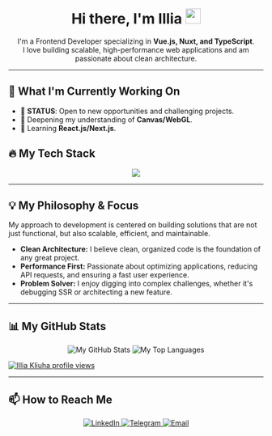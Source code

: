 <h1 align="center">
  Hi there, I'm Illia <img src="https://media.giphy.com/media/hvRJCLFzcasrR4ia7z/giphy.gif" width="30px"/>
</h1>

<p align="center">
  I'm a Frontend Developer specializing in <strong>Vue.js, Nuxt, and TypeScript</strong>.
  <br />
  I love building scalable, high-performance web applications and am passionate about clean architecture.
</p>

---

## 🔭 What I'm Currently Working On

- 🚀 **STATUS**: Open to new opportunities and challenging projects.
- 🧠 Deepening my understanding of **Canvas/WebGL**.
- 🌱 Learning **React.js/Next.js**.

## 🔥 My Tech Stack

<p align="center">
  <a href="https://skillicons.dev">
    <img src="https://skillicons.dev/icons?i=js,ts,vue,nuxt,pinia,tailwind,vite,webpack,docker,git,jest,nodejs,express,firebase" />
  </a>
</p>

---

## 💡 My Philosophy & Focus

My approach to development is centered on building solutions that are not just functional, but also scalable, efficient, and maintainable.

-   **Clean Architecture:** I believe clean, organized code is the foundation of any great project.
-   **Performance First:** Passionate about optimizing applications, reducing API requests, and ensuring a fast user experience.
-   **Problem Solver:** I enjoy digging into complex challenges, whether it's debugging SSR or architecting a new feature.
---

## 📊 My GitHub Stats

<p align="center">
  <img src="https://github-readme-stats.vercel.app/api?username=kliuha&show_icons=true&theme=tokyonight&hide_border=true&count_private=true" alt="My GitHub Stats" />
  <img src="https://github-readme-stats.vercel.app/api/top-langs/?username=kliuha&layout=compact&theme=tokyonight&hide_border=true" alt="My Top Languages" />
  
[![Illia Kliuha profile views](https://u8views.com/api/v1/github/profiles/71008959/views/day-week-month-total-count.svg)](https://u8views.com/github/kliuha)
 
</p>

---

## 📫 How to Reach Me

<p align="center">
  <a href="https://linkedin.com/in/kliuha" target="_blank">
    <img src="https://img.shields.io/badge/LinkedIn-0077B5?style=for-the-badge&logo=linkedin&logoColor=white" alt="LinkedIn" />
  </a>
  <a href="https://t.me/kii_ua" target="_blank">
    <img src="https://img.shields.io/badge/Telegram-26A5E4?style=for-the-badge&logo=telegram&logoColor=white" alt="Telegram" />
  </a>
  <a href="mailto:kliuha.illia@gmail.com" target="_blank">
    <img src="https://img.shields.io/badge/Gmail-D14836?style=for-the-badge&logo=gmail&logoColor=white" alt="Email" />
  </a>
</p>
